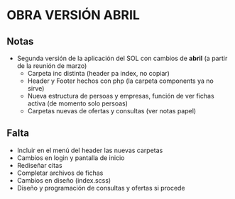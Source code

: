 # OBRA VERSIÓN ABRIL

## Notas

- Segunda versión de la aplicación del SOL con cambios de **abril** (a partir de la reunión de marzo)
  - Carpeta inc distinta (header pa index, no copiar)
  - Header y Footer hechos con php (la carpeta components ya no sirve)
  - Nueva estructura de persoas y empresas, función de ver fichas activa (de momento solo persoas)
  - Carpetas nuevas de ofertas y consultas (ver notas papel)

## Falta

- Incluir en el menú del header las nuevas carpetas
- Cambios en login y pantalla de inicio
- Rediseñar citas
- Completar archivos de fichas
- Cambios en diseño (index.scss)
- Diseño y programación de consultas y ofertas si procede
